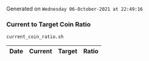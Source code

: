Generated on `Wednesday 06-October-2021 at 22:49:16`

### Current to Target Coin Ratio
`current_coin_ratio.sh`

Date|Current|Target|Ratio
---|---|---|---

